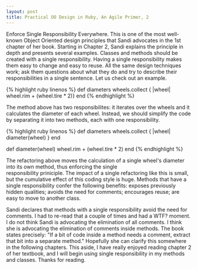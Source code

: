 ```yaml
---
layout: post
title: Practical OO Design in Ruby, An Agile Primer, 2
---
```


Enforce Single Responsibility Everywhere. This is one of the most well-known Object Oriented design principles that Sandi 
advocates in the 1st chapter of her book. Starting in Chapter 2, Sandi explains the principle in depth and presents several 
examples. Classes and methods should be created with a single responsibility. Having a single responsibility makes them easy 
to change and easy to reuse. All the same design techniques work; ask them questions about what they do and try to describe their 
responsibilities in a single sentence. Let us check out an example.

{% highlight ruby linenos %}
def diameters
  wheels.collect { |wheel|
    wheel.rim + (wheel.tire * 2)}
end
{% endhighlight %}

The method above has two responsibilites: it iterates over the wheels and it calculates the diameter of each wheel. Instead, 
we should simplify the code by separating it into two methods, each with one responsibility.

{% highlight ruby linenos %}
def diameters
  wheels.collect { |wheel| diameter(wheel) }
end

def diameter(wheel)
  wheel.rim + (wheel.tire * 2)
end
{% endhighlight %}

The refactoring above moves the calculation of a single wheel's diameter into its own method, thus enforcing the single  
responsibility priniciple. The impact of a single refactoring like this is small, but the cumulative effect of this coding 
style is huge. Methods that have a single responsibility confer the following benefits: exposes previously hidden qualities; 
avoids the need for comments; encourages reuse; are easy to move to another class. 

Sandi declares that methods with a single responsibility avoid the need for comments. I had to re-read that a couple of times 
and had a WTF? moment. I do not think Sandi is advocating the elimination of all comments. I think she is advocating the elimination 
of comments inside methods. The book states precisely: "If a bit of code inside a method needs a comment, extract that bit into a 
separate method." Hopefully she can clarify this somewhere in the following chapters. This aside, I have really enjoyed reading chapter 
2 of her textbook, and I will begin using single responsibility in my methods and classes. Thanks for reading.




